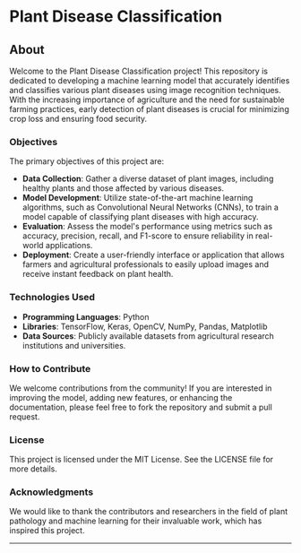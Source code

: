
# Plant Disease Classification

## About

Welcome to the Plant Disease Classification project! This repository is dedicated to developing a machine learning model that accurately identifies and classifies various plant diseases using image recognition techniques. With the increasing importance of agriculture and the need for sustainable farming practices, early detection of plant diseases is crucial for minimizing crop loss and ensuring food security.

### Objectives

The primary objectives of this project are:

- **Data Collection**: Gather a diverse dataset of plant images, including healthy plants and those affected by various diseases.
- **Model Development**: Utilize state-of-the-art machine learning algorithms, such as Convolutional Neural Networks (CNNs), to train a model capable of classifying plant diseases with high accuracy.
- **Evaluation**: Assess the model's performance using metrics such as accuracy, precision, recall, and F1-score to ensure reliability in real-world applications.
- **Deployment**: Create a user-friendly interface or application that allows farmers and agricultural professionals to easily upload images and receive instant feedback on plant health.

### Technologies Used

- **Programming Languages**: Python
- **Libraries**: TensorFlow, Keras, OpenCV, NumPy, Pandas, Matplotlib
- **Data Sources**: Publicly available datasets from agricultural research institutions and universities.

### How to Contribute

We welcome contributions from the community! If you are interested in improving the model, adding new features, or enhancing the documentation, please feel free to fork the repository and submit a pull request. 

### License

This project is licensed under the MIT License. See the LICENSE file for more details.

### Acknowledgments

We would like to thank the contributors and researchers in the field of plant pathology and machine learning for their invaluable work, which has inspired this project.

---
